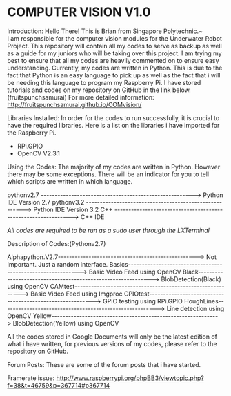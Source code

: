 COMPUTER VISION                                           V1.0
============================================================================== 
Introduction: 
Hello There! This is Brian from Singapore Polytechnic.~  
I am responsible for the computer vision modules for the Underwater Robot Project. This repository will contain all my codes to serve as backup as well as a guide for my juniors who will be taking over this project. I am trying my best to ensure that all my codes are heavily commented on to ensure easy understanding. Currently, my codes are written in Python. This is due to the fact that Python is an easy language to pick up as well as the fact that i will be needing this language to program my Raspberry Pi. I have stored tutorials and codes on my repository on GitHub in the link below.(fruitspunchsamurai) 
For more detailed information: 
http://fruitspunchsamurai.github.io/COMvision/ 
  
Libraries Installed: 
In order for the codes to run successfully, it is crucial to have the required libraries. Here is a list on the libraries i have imported for the Raspberry Pi. 
 
- RPi.GPIO
- OpenCV V2.3.1 

Using the Codes: 
The majority of my codes are written in Python. However there may be some exceptions. There will be an indicator for you to tell which scripts are written in which language.  
 
pythonv2.7 -------------------------------------------------------> Python IDE Version 2.7 
pythonv3.2 -------------------------------------------------------> Python IDE Version 3.2 
C++ --------------------------------------------------------------> C++ IDE 
 
*All codes are required to be run as a sudo user through the LXTerminal*

Description of Codes:(Pythonv2.7) 

Alphapython.V2.7--------------------------------------------------> Not Important. Just a random interface.
Basics------------------------------------------------------------> Basic Video Feed using OpenCV
Black-------------------------------------------------------------> BlobDetection(Black) using OpenCV
CAMtest-----------------------------------------------------------> Basic Video Feed using Imgproc
GPIOtest----------------------------------------------------------> GPIO testing using RPi.GPIO
HoughLines--------------------------------------------------------> Line detection using OpenCV
Yellow------------------------------------------------------------> BlobDetection(Yellow) using OpenCV
 
All the codes stored in Google Documents will only be the latest edition of what i have written, for previous versions of my codes, please refer to the repository on GitHub.  
 
Forum Posts: 
These are some of the forum posts that i have started. 
 
Framerate issue: 
http://www.raspberrypi.org/phpBB3/viewtopic.php?f=38&t=46759&p=367714#p367714




